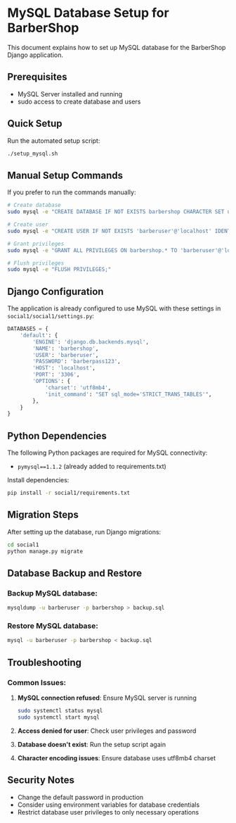 # MySQL Database Setup for BarberShop

This document explains how to set up MySQL database for the BarberShop Django application.

## Prerequisites

- MySQL Server installed and running
- sudo access to create database and users

## Quick Setup

Run the automated setup script:

```bash
./setup_mysql.sh
```

## Manual Setup Commands

If you prefer to run the commands manually:

```bash
# Create database
sudo mysql -e "CREATE DATABASE IF NOT EXISTS barbershop CHARACTER SET utf8mb4 COLLATE utf8mb4_unicode_ci;"

# Create user
sudo mysql -e "CREATE USER IF NOT EXISTS 'barberuser'@'localhost' IDENTIFIED BY 'barberpass123';"

# Grant privileges
sudo mysql -e "GRANT ALL PRIVILEGES ON barbershop.* TO 'barberuser'@'localhost';"

# Flush privileges
sudo mysql -e "FLUSH PRIVILEGES;"
```

## Django Configuration

The application is already configured to use MySQL with these settings in `social1/social1/settings.py`:

```python
DATABASES = {
    'default': {
        'ENGINE': 'django.db.backends.mysql',
        'NAME': 'barbershop',
        'USER': 'barberuser',
        'PASSWORD': 'barberpass123',
        'HOST': 'localhost',
        'PORT': '3306',
        'OPTIONS': {
            'charset': 'utf8mb4',
            'init_command': "SET sql_mode='STRICT_TRANS_TABLES'",
        },
    }
}
```

## Python Dependencies

The following Python packages are required for MySQL connectivity:

- `pymysql==1.1.2` (already added to requirements.txt)

Install dependencies:
```bash
pip install -r social1/requirements.txt
```

## Migration Steps

After setting up the database, run Django migrations:

```bash
cd social1
python manage.py migrate
```

## Database Backup and Restore

### Backup MySQL database:
```bash
mysqldump -u barberuser -p barbershop > backup.sql
```

### Restore MySQL database:
```bash
mysql -u barberuser -p barbershop < backup.sql
```

## Troubleshooting

### Common Issues:

1. **MySQL connection refused**: Ensure MySQL server is running
   ```bash
   sudo systemctl status mysql
   sudo systemctl start mysql
   ```

2. **Access denied for user**: Check user privileges and password

3. **Database doesn't exist**: Run the setup script again

4. **Character encoding issues**: Ensure database uses utf8mb4 charset

## Security Notes

- Change the default password in production
- Consider using environment variables for database credentials
- Restrict database user privileges to only necessary operations